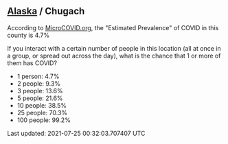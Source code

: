 
## [Alaska](/united-states/alaska) / Chugach

According to [MicroCOVID.org](http://microcovid.org),
the "Estimated Prevalence" of COVID in this county is 4.7%

If you interact with a certain number of people in this location
(all at once in a group, or spread out across the day), what is the chance that
1 or more of them has COVID?

- 1 person: 4.7%
- 2 people: 9.3%
- 3 people: 13.6%
- 5 people: 21.6%
- 10 people: 38.5%
- 25 people: 70.3%
- 100 people: 99.2%

Last updated: 2021-07-25 00:32:03.707407 UTC
